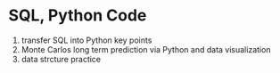 # SQL, Python Code
1. transfer SQL into Python key points
2. Monte Carlos long term prediction via Python and data visualization
3. data strcture practice


